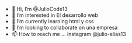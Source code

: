 - 👋 Hi, I’m @JulioCode13
- 👀 I’m interested in  El desarrollo web
- 🌱 I’m currently learning  html y css
- 💞️ I’m looking to collaborate on  una empresa 
- 📫 How to reach me ...
instagram  @julio-elias13
<!---
JulioCode13/JulioCode13 is a ✨ special ✨ repository because its `README.md` (this file) appears on your GitHub profile.
You can click the Preview link to take a look at your changes.
--->
